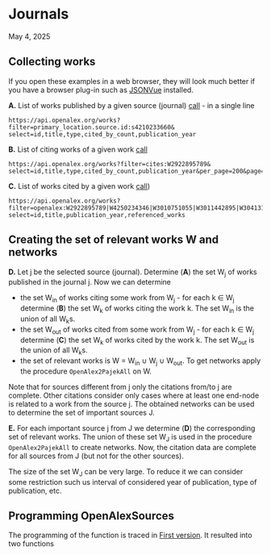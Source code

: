 # Journals

May 4, 2025

## Collecting works

If you open these examples in a web browser, they will look much better if you have a browser plug-in such as [JSONVue](https://chromewebstore.google.com/detail/jsonvue/chklaanhfefbnpoihckbnefhakgolnmc) installed.

**A.** List of works published by a given source (journal) [call](https://api.openalex.org/works?filter=primary_location.source.id:s4210233660&select=id,title,type,cited_by_count,publication_year) - in a single line
```
https://api.openalex.org/works?filter=primary_location.source.id:s4210233660&
select=id,title,type,cited_by_count,publication_year
```
**B.** List of citing works of a given work [call](https://api.openalex.org/works?filter=cites:W2922895789&select=id,title,type,cited_by_count,publication_year&per_page=200&page=1)

```
https://api.openalex.org/works?filter=cites:W2922895789&
select=id,title,type,cited_by_count,publication_year&per_page=200&page=1
```
**C.** List of works cited by a given work [call](https://api.openalex.org/works?filter=openalex:W2922895789|W4250234346|W3010751055|W3011442895|W3041317610|W4406275124&select=id,title,publication_year,referenced_works))

```
https://api.openalex.org/works?filter=openalex:W2922895789|W4250234346|W3010751055|W3011442895|W3041317610|W4406275124&
select=id,title,publication_year,referenced_works
```

## Creating the set of relevant works W and networks

**D.** Let j be the selected source (journal). Determine (**A**) the set W<sub>j</sub> of works published in the journal j. Now we can determine 
  * the set W<sub>in</sub> of works citing some work from W<sub>j</sub> - for each k ∈ W<sub>j</sub> determine (**B**) the set W<sub>k</sub> of works citing the work k.  The set W<sub>in</sub> is the union of all W<sub>k</sub>s.
  * the set W<sub>out</sub> of works cited from some work from W<sub>j</sub> - for each k ∈ W<sub>j</sub> determine (**C**) the set W<sub>k</sub> of works cited by the work k.  The set W<sub>out</sub> is the union of all W<sub>k</sub>s.
  * the set of relevant works is W = W<sub>in</sub> ∪ W<sub>j</sub> ∪ W<sub>out</sub>. To get networks apply the procedure `OpenAlex2PajekAll` on W.

Note that for sources different from j only the citations from/to j are complete. Other citations consider only cases where at least one end-node is related to a work from the source j.
The obtained networks can be used to determine the set of important sources J.

**E.** For each important source j from J we determine (**D**) the corresponding set of relevant works. The union of these set W<sub>J</sub> is used in the procedure `OpenAlex2PajekAll` to create networks. Now, the citation data are complete for all sources from J (but not for the other sources).

The size of the set W<sub>J</sub> can be very large. To reduce it we can consider some restriction such us interval of considered year of publication, type of publication, etc.

## Programming OpenAlexSources

The programming of the function is traced in [First version](first.md). It resulted into two functions 
```

```


```

```


```

```


